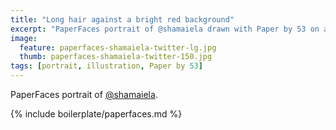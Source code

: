 ```yaml
---
title: "Long hair against a bright red background"
excerpt: "PaperFaces portrait of @shamaiela drawn with Paper by 53 on an iPad."
image: 
  feature: paperfaces-shamaiela-twitter-lg.jpg
  thumb: paperfaces-shamaiela-twitter-150.jpg
tags: [portrait, illustration, Paper by 53]
---
```


PaperFaces portrait of [@shamaiela](http://twitter.com/shamaiela).

{% include boilerplate/paperfaces.md %}
